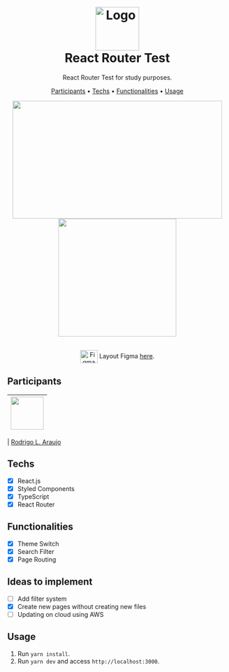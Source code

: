 <h1 align="center">
  <br>
  <img src="https://i.imgur.com/zUscmOd.png" alt="Logo" width="100">
  <br>
  React Router Test
  <br>
</h1>

<p align="center">
  React Router Test for study purposes.
</p>

<p align="center">
  <a href="#participants">Participants</a> •
  <a href="#techs">Techs</a> •
  <a href="#functionalities">Functionalities</a> •
  <a href="#usage">Usage</a>
</p>


<div align="center">
  <img src="https://media.giphy.com/media/Mf9zGprcRtCrNcrZ7g/giphy.gif" width="480" height="270" />
  <img src="https://media.giphy.com/media/uhzCcTeM7x7TpDtxbt/giphy.gif" height="270" />
</div>

<p align="center">
  <br>
  <img align="center" alt="Figma" height="30" width="40" src="https://cdn.jsdelivr.net/gh/devicons/devicon/icons/figma/figma-original.svg">
Layout Figma <a href="https://www.figma.com/file/7fXu7TGOp8EvKs67RKPGJu/Untitled?node-id=0%3A1">here</a>.
</p>

## Participants

| [<img src="https://avatars.githubusercontent.com/rodrigoaraujo7" width="75px;"/>](https://github.com/guilhermerodz) |
| :------------------------------------------------------------------------------------------------------------------------: |


| [Rodrigo L. Araujo](https://github.com/rodrigoaraujo7)

## Techs

- [x] React.js
- [x] Styled Components
- [x] TypeScript
- [x] React Router

## Functionalities

- [x] Theme Switch
- [x] Search Filter
- [x] Page Routing

## Ideas to implement

- [ ] Add filter system
- [x] Create new pages without creating new files
- [ ] Updating on cloud using AWS

## Usage

1. Run `yarn install`.<br />
2. Run `yarn dev` and access `http://localhost:3000`.<br />
